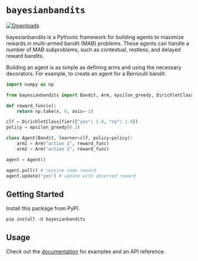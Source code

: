 # `bayesianbandits`
[![Downloads](https://static.pepy.tech/badge/bayesianbandits/month)](https://pepy.tech/project/bayesianbandits)

bayesianbandits is a Pythonic framework for building agents to maximize rewards in multi-armed bandit (MAB) problems. These agents can handle a number of MAB subproblems, such as contextual, restless, and delayed reward bandits.

Building an agent is as simple as defining arms and using the necessary decorators. For example, to create an agent for a Bernoulli bandit:

```python
import numpy as np

from bayesianbandits import Bandit, Arm, epsilon_greedy, DirichletClassifier

def reward_func(x):
    return np.take(x, 0, axis=-1)

clf = DirichletClassifier({"yes": 1.0, "no": 1.0})
policy = epsilon_greedy(0.1)

class Agent(Bandit, learner=clf, policy=policy):
    arm1 = Arm("action 1", reward_func)
    arm2 = Arm("action 2", reward_func)

agent = Agent()

agent.pull() # receive some reward
agent.update("yes") # update with observed reward

```

## Getting Started

Install this package from PyPI.

```
pip install -U bayesianbandits
```

## Usage

Check out the [documentation](https://bayesianbandits.readthedocs.io/en/latest/) for examples and an API reference.
